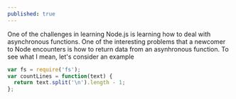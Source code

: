 ```yaml
---
published: true
---
```


One of the challenges in learning Node.js is learning how to deal with asynchronous functions.  One of the interesting problems that a newcomer to Node encounters is how to return data from an asynhronous function.  To see what I mean, let's consider an example

```javascript
var fs = require('fs');
var countLines = function(text) {
  return text.split('\n').length - 1;
};
```
